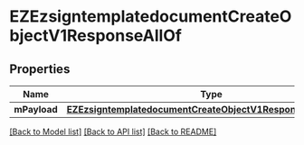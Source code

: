 # EZEzsigntemplatedocumentCreateObjectV1ResponseAllOf

## Properties
Name | Type | Description | Notes
------------ | ------------- | ------------- | -------------
**mPayload** | [**EZEzsigntemplatedocumentCreateObjectV1ResponseMPayload***](EZEzsigntemplatedocumentCreateObjectV1ResponseMPayload.md) |  | 

[[Back to Model list]](../README.md#documentation-for-models) [[Back to API list]](../README.md#documentation-for-api-endpoints) [[Back to README]](../README.md)


